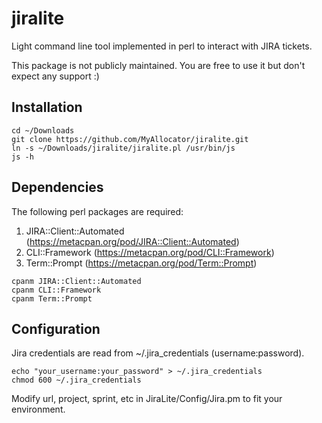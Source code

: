 # jiralite
Light command line tool implemented in perl to interact with JIRA tickets.

This package is not publicly maintained. You are free to use it but don't expect any support :)

## Installation

```
cd ~/Downloads
git clone https://github.com/MyAllocator/jiralite.git
ln -s ~/Downloads/jiralite/jiralite.pl /usr/bin/js
js -h
```

## Dependencies

The following perl packages are required:

1. JIRA::Client::Automated (https://metacpan.org/pod/JIRA::Client::Automated)
2. CLI::Framework (https://metacpan.org/pod/CLI::Framework)
3. Term::Prompt (https://metacpan.org/pod/Term::Prompt)

```
cpanm JIRA::Client::Automated
cpanm CLI::Framework
cpanm Term::Prompt
```

## Configuration

Jira credentials are read from ~/.jira_credentials (username:password).

```
echo "your_username:your_password" > ~/.jira_credentials
chmod 600 ~/.jira_credentials
```

Modify url, project, sprint, etc in JiraLite/Config/Jira.pm to fit your environment.

##
